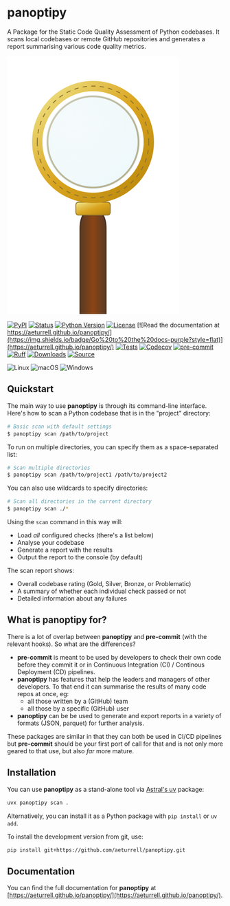 # panoptipy

A Package for the Static Code Quality Assessment of Python codebases. It scans local codebases or remote GitHub repositories and generates a report summarising various code quality metrics.

![SVG logo of panoptipy](docs/logo.svg)

[![PyPI](https://img.shields.io/pypi/v/panoptipy.svg)](https://pypi.org/project/panoptipy/)
[![Status](https://img.shields.io/pypi/status/panoptipy.svg)](https://pypi.org/project/panoptipy/)
[![Python Version](https://img.shields.io/pypi/pyversions/panoptipy)](https://pypi.org/project/panoptipy)
[![License](https://img.shields.io/pypi/l/panoptipy)](https://opensource.org/licenses/MIT)
[![Read the documentation at https://aeturrell.github.io/panoptipy/](https://img.shields.io/badge/Go%20to%20the%20docs-purple?style=flat)](https://aeturrell.github.io/panoptipy/)
[![Tests](https://github.com/aeturrell/panoptipy/workflows/Tests/badge.svg)](https://github.com/aeturrell/panoptipy/actions?workflow=Tests)
[![Codecov](https://codecov.io/gh/aeturrell/panoptipy/branch/main/graph/badge.svg)](https://codecov.io/gh/aeturrell/panoptipy)
[![pre-commit](https://img.shields.io/badge/pre--commit-enabled-brightgreen?logo=pre-commit&logoColor=white)](https://github.com/pre-commit/pre-commit)
[![Ruff](https://img.shields.io/endpoint?url=https://raw.githubusercontent.com/astral-sh/ruff/main/assets/badge/v2.json)](https://github.com/astral-sh/ruff)
[![Downloads](https://static.pepy.tech/badge/panoptipy)](https://pepy.tech/projects/panoptipy)
[![Source](https://img.shields.io/badge/source%20code-github-lightgrey?style=for-the-badge)](https://github.com/aeturrell/panoptipy)

![Linux](https://img.shields.io/badge/Linux-FCC624?style=for-the-badge&logo=linux&logoColor=black)
![macOS](https://img.shields.io/badge/mac%20os-000000?style=for-the-badge&logo=macos&logoColor=F0F0F0)
![Windows](https://img.shields.io/badge/Windows-0078D6?style=for-the-badge&logo=windows&logoColor=white)


## Quickstart

The main way to use **panoptipy** is through its command-line interface. Here's how to scan a Python codebase that is in the "project" directory:

```bash
# Basic scan with default settings
$ panoptipy scan /path/to/project
```

To run on multiple directories, you can specify them as a space-separated list:

```bash
# Scan multiple directories
$ panoptipy scan /path/to/project1 /path/to/project2
```

You can also use wildcards to specify directories:

```bash
# Scan all directories in the current directory
$ panoptipy scan ./*
```

Using the `scan` command in this way will:

- Load *all* configured checks (there's a list below)
- Analyse your codebase
- Generate a report with the results
- Output the report to the console (by default)

The scan report shows:

- Overall codebase rating (Gold, Silver, Bronze, or Problematic)
- A summary of whether each individual check passed or not
- Detailed information about any failures

## What is **panoptipy** for?

There is a lot of overlap between **panoptipy** and **pre-commit** (with the relevant hooks). So what are the differences?

- **pre-commit** is meant to be used by developers to check their own code before they commit it or in Continuous Integration (CI) / Continous Deployment (CD) pipelines.
- **panoptipy** has features that help the leaders and managers of other developers. To that end it can summarise the results of many code repos at once, eg:
  - all those written by a (GitHub) team
  - all those by a specific (GitHub) user
- **panoptipy** can be be used to generate and export reports in a variety of formats (JSON, parquet) for further analysis.

These packages are similar in that they can both be used in CI/CD pipelines but **pre-commit** should be your first port of call for that and is not only more geared to that use, but also *far* more mature.

## Installation

You can use **panoptipy** as a stand-alone tool via [Astral's uv](https://docs.astral.sh/uv/) package:

```bash
uvx panoptipy scan .
```

Alternatively, you can install it as a Python package with `pip install` or `uv add`.

To install the development version from git, use:

```bash
pip install git+https://github.com/aeturrell/panoptipy.git
```

## Documentation

You can find the full documentation for **panoptipy** at [https://aeturrell.github.io/panoptipy/](https://aeturrell.github.io/panoptipy/).
